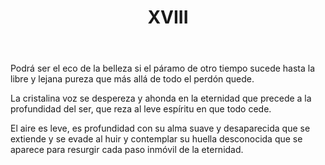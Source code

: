 ﻿---
title: XVIII
categories:
- 111 sonetos
---

Podrá ser el eco de la belleza
si el páramo de otro tiempo sucede
hasta la libre y lejana pureza
que más allá de todo el perdón quede.

La cristalina voz se despereza
y ahonda en la eternidad que precede
a la profundidad del ser, que reza
al leve espíritu en que todo cede.

El aire es leve, es profundidad
con su alma suave y desaparecida
que se extiende y se evade al huir
y contemplar su huella desconocida
que se aparece para resurgir
cada paso inmóvil de la eternidad.
